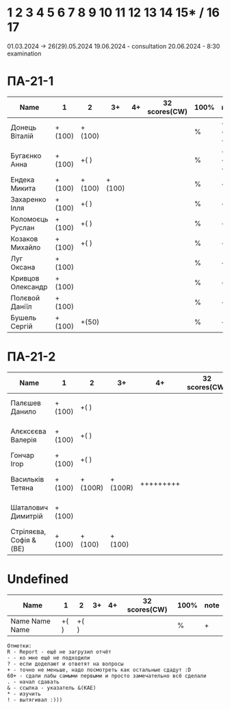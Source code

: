 # 1 2 3 4 5 6 7 8 9 10 11 12 13 14 15* / 16 17

01.03.2024 -> 26(29).05.2024
19.06.2024 - consultation
20.06.2024 - 8:30 examination
<!---
	素晴らしい
	
	Great job ^-^
	Good job ^-^
	Well done!
	Excellent!
	Impressive *-*
	Magnificent!
	Great !!!
	Marvelous!!!
	Fantastic!!!
	Wonderful!!!
	Wondrous!!!
	AWESOME!!!
	Unbelievable!!!
	Craftable Minecraftable
	Brilliant!!!
	Breathtaking!!!
	Terrific !!!
	Miraculous !!!
	
	
	Thanks for your persistence and curiosity (=
	
	
	
	90 A
	82 B
	75 C
	64 D
	60 E
	
-->

# ПА-21-1
| Name                  |	1		|	2		|	3+		|	4+		| 32 scores(CW)	| __100%__	| note      |
| --------------------- | --------- | ---------	| --------- | --------- | -------------	| ---------	| --------- |
| Донець Віталій		|	+(100)	|	+(100)	|			|			|				|		%	| + + + + + | EnigmaMaster+++
| Бугаєнко Анна			| 	+(100)	|	+(	)	|			|			|				|		%	| + + + + + | 3Wizards EnigmaMaster+ https://github.com/Anna9067/Labs_for_OpenGL                                                                                     
| Ендека Микита			| 	+(100)	|	+(100)	|	+(100)	|			|				|		%	| + 	    | ThreeJS JS++++++ - JS
| Захаренко Ілля		| 	+(100)	|	+(	)	|			|			|				|		%	| +		    |
| Коломоєць Руслан		| 	+(100)	|	+(	)	|			|			|				|		%	| +		    |
| Козаков Михайло		| 	+(100)	|	+(	)	|			|			|				|		%	| +		    |
| Луг Оксана 	 		| 	+(100)	|			|			|			|				|		%	| + +	    | C++ JS
| Кривцов Олександр		| 	+(100)	|			|			|			|				|		%	| +		    | JS Python
| Полєвой Даніїл		| 	+(100)	|			|			|			|				|		%	| +		    | 
| Бушель Сергій			|	+(100)	|	+(50)	|			|			|				|		%	| +		    | 

# ПА-21-2                                                                              
| Name                  |	1		|	2		|	3+		|	4+		| 32 scores(CW)	| __100%__	| note      |
| --------------------- | --------- | ---------	| --------- | --------- | -------------	| --------- | --------- |
| Палєшев Данило		|	+(100)	|	+(	)	|			|			|				|		%	| + + + + + | EnigmaMaster+ C++ jun
| Алєксєєва Валерія	 	|	+(100)	|	+(	)	|			|			|				|		%	| + + + + + | EnigmaMaster+++ 4 EnglEra
| Гончар Ігор			| 	+(100)	|	+(	)	|			|			|				|		%	| + + +     | Enigma+ 4 Triag Mirror
| Васильків Тетяна		|  	+(100)	|	+(100R)	|	+(100R)	| +++++++++ |				|		%	| + + + + + | Unreal++
| Шаталович Димитрій 	| 	+(100)	|			|			|			|				|		%	| + + + + + | C++ JS IDontKnower
| Стріляєва, Софія &(BE)|	+(100)	|	+(100)	|	+(100)	|			|				|		%	| + + + + + | KILL - BalGen

# Undefined

| Name                  |	1		|	2		|	3+		|	4+		| 32 scores(CW)	| __100%__  | note      |
| --------------------- | --------- | --------- | --------- | --------- | ------------- | --------- | --------- |
| Name Name Name		|	+(	)	|	+(	)	|			|			|				|		%	| +         | 

```
Отметки:
R - Report - ещё не загрузил отчёт
- - ко мне ещё не подходили
? - если доделают и ответят на вопросы 
+ - точно не меньше, надо посмотреть как остальные сдадут :D  
60+ - сдали лабы самыми первыми и просто замечательно всё сделали
. - начал сдавать
& - ссылка - указатель &(KAE)
* - изучить
! - вытягивал :)))
```

	






